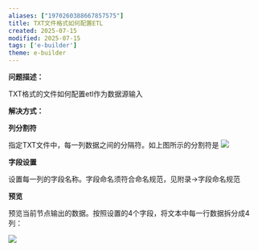 ```yaml
---
aliases: ["1970260388667857575"]
title: TXT文件格式如何配置ETL
created: 2025-07-15
modified: 2025-07-15
tags: ['e-builder']
theme: e-builder
---
```


**问题描述：**

TXT格式的文件如何配置etl作为数据源输入

**解决方式：**

**列分割符**

指定TXT文件中，每一列数据之间的分隔符。如上图所示的分割符是 ![](https://myhelpdoc.oss-cn-heyuan.aliyuncs.com/mdimages/3d3b5073d81bbba3318a497ee9978b5a.jpg)

**字段设置**

设置每一列的字段名称。字段命名须符合命名规范，见附录->字段命名规范

**预览**

预览当前节点输出的数据。按照设置的4个字段，将文本中每一行数据拆分成4列：

![](https://myhelpdoc.oss-cn-heyuan.aliyuncs.com/mdimages/963c1b25822aa06a950340a25d996e65.jpg)

